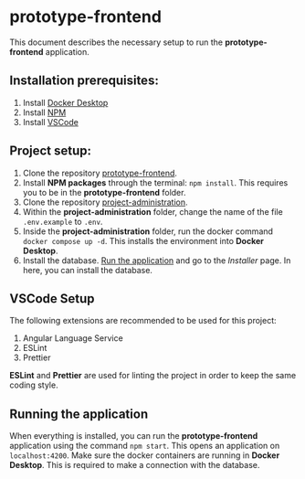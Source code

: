 # prototype-frontend

This document describes the necessary setup to run the **prototype-frontend** application.

## Installation prerequisites:

1. Install [Docker Desktop](https://www.docker.com/products/docker-desktop/)
2. Install [NPM](https://nodejs.org/en/download/)
3. Install [VSCode](https://code.visualstudio.com/)

## Project setup:

1. Clone the repository [prototype-frontend](https://github.com/AmpersandTarski/prototype-frontend).
2. Install **NPM packages** through the terminal: `npm install`. This requires you to be in the **prototype-frontend** folder.
3. Clone the repository [project-administration](https://github.com/Michiel-s/Project-administration).
4. Within the **project-administration** folder, change the name of the file `.env.example` to `.env`.
5. Inside the **project-administration** folder, run the docker command `docker compose up -d`. This installs the environment into **Docker Desktop**.
6. Install the database. [Run the application](#running-the-application) and go to the _Installer_ page. In here, you can install the database.

## VSCode Setup

The following extensions are recommended to be used for this project:

1. Angular Language Service
2. ESLint
3. Prettier

**ESLint** and **Prettier** are used for linting the project in order to keep the same coding style.

## Running the application

When everything is installed, you can run the **prototype-frontend** application using the command `npm start`. This opens an application on `localhost:4200`. Make sure the docker containers are running in **Docker Desktop**. This is required to make a connection with the database.
